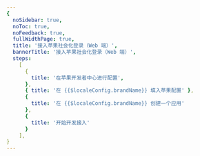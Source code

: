 ```yaml
---
{
  noSidebar: true,
  noToc: true,
  noFeedback: true,
  fullWidthPage: true,
  title: '接入苹果社会化登录（Web 端）',
  bannerTitle: '接入苹果社会化登录（Web 端）',
  steps:
    [
      {
        title: '在苹果开发者中心进行配置',
      },
      { title: '在 {{$localeConfig.brandName}} 填入苹果配置' },
      {
        title: '在 {{$localeConfig.brandName}} 创建一个应用'
      },
      {
        title: '开始开发接入'
      }
    ],
}
---
```


<IntegrationDetail backLink="/guides/connections/social"/>
